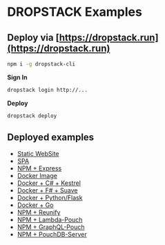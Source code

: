 # DROPSTACK Examples

## Deploy via [https://dropstack.run](https://dropstack.run)

```bash
npm i -g dropstack-cli
```

__Sign In__
```bash
dropstack login http://...
```

__Deploy__

```bash
dropstack deploy
```

## Deployed examples

* [Static WebSite](http://ngibhshm.services.dropstack.run)
* [SPA](http://okwwqnkl.services.dropstack.run)
* [NPM + Express](http://urcbyrfw.services.dropstack.run)
* [Docker Image](http://waedjrfh.services.dropstack.run)
* [Docker + C# + Kestrel](http://sntdqrvq.services.dropstack.run)
* [Docker + F# + Suave](http://whwgikhc.services.dropstack.run)
* [Docker + Python/Flask](http://wjdqtkuz.services.dropstack.run)
* [Docker + Go](http://bwrbytxq.services.dropstack.run)
* [NPM + Reunify](http://byctvaxf.services.dropstack.run)
* [NPM + Lambda-Pouch](http://momnhgvw.services.dropstack.run/example)
* [NPM + GraphQL-Pouch](http://isgcwogq.services.dropstack.run/graphql)
* [NPM + PouchDB-Server](http://oqxuukwd.services.dropstack.run/_utils)